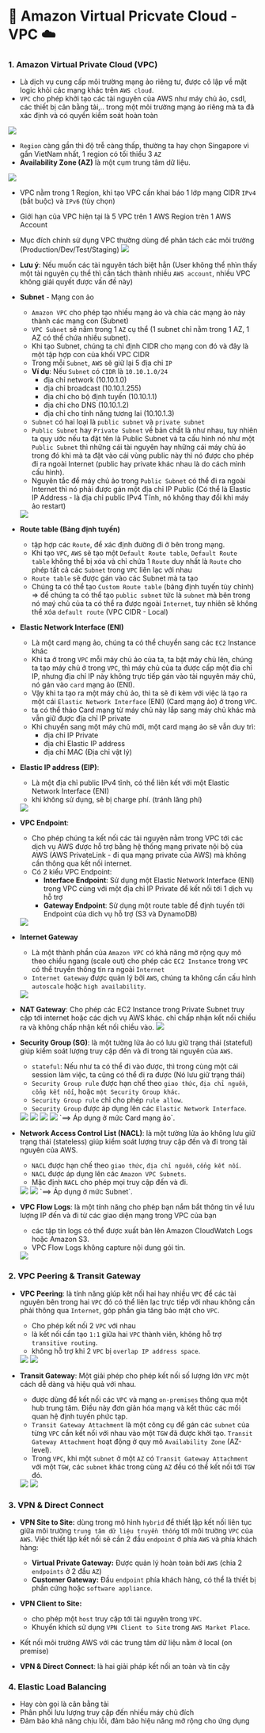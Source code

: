 # 🌇 Amazon Virtual Pricvate Cloud - VPC ☁️

### 1. Amazon Virtual Private Cloud (VPC)
 - Là dịch vụ cung cấp môi trường mạng ảo riêng tư, được cô lập về mặt logic khỏi các mạng khác trên `AWS cloud`.
 - `VPC` cho phép khởi tạo các tài nguyên của AWS như máy chủ ảo, csdl, các thiết bị cân bằng tải,.. trong một môi trường mạng ảo riêng mà ta đã xác định và có quyền kiểm soát hoàn toàn
  <img src="./Images/Screenshot from 2024-08-10 21-48-10.png">

 - `Region` càng gần thì độ trễ càng thấp, thường ta hay chọn Singapore vì gần VietNam nhất, 1 region có tối thiểu 3 `AZ` 
 - **Availability Zone (AZ)** là một cụm trung tâm dữ liệu.
  <img src="./Images/Screenshot from 2024-08-11 16-13-35.png">

 - VPC nằm trong 1 Region, khi tạo VPC cần khai báo 1 lớp mạng CIDR `IPv4` (bắt buộc) và `IPv6` (tùy chọn)
 - Giới hạn của VPC hiện tại là 5 VPC trên 1 AWS Region trên 1 AWS Account
 - Mục đích chính sử dụng VPC thường dùng để phân tách các môi trường (Production/Dev/Test/Staging)
   <img src="./Images/Screenshot from 2024-08-11 16-34-40.png">
 - **Lưu ý**: Nếu muốn các tài nguyên tách biệt hẳn (User không thể nhìn thấy một tài nguyên cụ thể thì cần tách thành nhiều `AWS account`, nhiều VPC không giải quyết được vấn đề này)  

 - **Subnet** - Mạng con ảo
    + `Amazon VPC` cho phép tạo nhiều mạng ảo và chia các mạng ảo này thành các mạng con (Subnet)
    + `VPC Subnet` sẽ nằm trong 1 `AZ` cụ thể (1 subnet chỉ nằm trong 1 AZ, 1 AZ có thể chứa nhiều subnet).
    + Khi tạo Subnet, chúng ta chỉ định CIDR cho mạng con đó và đây là một tập hợp con của khối VPC CIDR
    + Trong mỗi `Subnet`, `AWS` sẽ giữ lại 5 địa chỉ `IP`
    + **Ví dụ**: Nếu `Subnet` có `CIDR` là `10.10.1.0/24`
      + địa chỉ network (10.10.1.0)
      + địa chỉ broadcast (10.10.1.255)
      + địa chỉ cho bộ định tuyến (10.10.1.1)
      + địa chỉ cho DNS (10.10.1.2)
      + địa chỉ cho tính năng tương lai (10.10.1.3)
    + `Subnet` có hai loại là `public subnet` và `private subnet`
    + `Public Subnet` hay `Private Subnet` về bản chất là như nhau, tuy nhiên ta quy ước nếu ta đặt tên là Public Subnet và ta cấu hình nó như một `Public Subnet` thì những cái tài nguyên hay những cái máy chủ ảo trong đó khi mà ta đặt vào cái vùng public này thì nó được cho phép đi ra ngoài Internet (public hay private khác nhau là do cách mình cấu hình). 
    + Nguyên tắc để máy chủ ảo trong `Public Subnet` có thể đi ra ngoài Internet thì nó phải được gán một địa chỉ IP Public (Có thể là Elastic IP Address - là địa chỉ public IPv4 Tĩnh, nó không thay đổi khi máy ảo restart)
   <img src="./Images/Screenshot from 2024-09-02 23-45-56.png">

 - **Route table (Bảng định tuyến)**
    + tập hợp các `Route`, để xác định đường đi ở bên trong mạng.
    + Khi tạo `VPC`, `AWS` sẽ tạo một `Default Route table`, `Default Route table` không thể bị xóa và chỉ chứa 1 `Route` duy nhất là `Route` cho phép tất cả các `Subnet` trong `VPC` liên lạc với nhau 
    + `Route table` sẽ được gán vào các Subnet mà ta tạo
    + Chúng ta có thể tạo `Custom Route table` (bảng định tuyến tùy chỉnh) => để chúng ta có thể tạo `public subnet` tức là `subnet` mà bên trong nó maý chủ của ta có thể ra được ngoài `Internet`, tuy nhiên sẽ không thể xóa `default route` (VPC CIDR - Local)
 - **Elastic Network Interface (ENI)**
    + Là một card mạng ảo, chúng ta có thể chuyển sang các `EC2` Instance khác
    + Khi ta ở trong `VPC` mỗi máy chủ ảo của ta, ta bật máy chủ lên, chúng ta tạo máy chủ ở trong `VPC`, thì máy chủ của ta được cấp một đia chỉ IP, nhưng địa chỉ IP này không trực tiếp gán vào tài nguyên máy chủ, nó gán vào `card` mạng ảo (ENI).
    + Vậy khi ta tạo ra một máy chủ ảo, thì ta sẽ đi kèm với việc là tạo ra một cái `Elastic Network Interface` (ENI) (Card mạng ảo) ở trong `VPC`.
    + ta có thể tháo Card mạng từ máy chủ này lắp sang máy chủ khác mà vẫn giữ được địa chỉ IP private 
    + Khi chuyển sang một máy chủ mới, một card mạng ảo sẽ vẫn duy trì:
      + địa chỉ IP Private
      + địa chỉ Elastic IP address
      + địa chỉ MAC (Địa chỉ vật lý)
 - **Elastic IP address (EIP)**: 
    + Là một địa chỉ public IPv4 tĩnh, có thể liên kết với một Elastic Network Interface (ENI)
    + khi không sử dụng, sẽ bị charge phí. (tránh lãng phí)
   <img src="./Images/Screenshot from 2024-09-02 23-58-02.png">

 - **VPC Endpoint**: 
    + Cho phép chúng ta kết nối các tài nguyên nằm trong VPC tới các dịch vụ AWS được hỗ trợ bằng hệ thống mạng private nội bộ của AWS (AWS PrivateLink - đi qua mạng private của AWS) mà không cần thông qua kết nối internet.
    + Có 2 kiểu VPC Endpoint:
      + **Interface Endpoint**: Sử dụng một Elastic Network Interface (ENI) trong VPC cùng với một địa chỉ IP Private để kết nối tới 1 dịch vụ hỗ trợ 
      + **Gateway Endpoint**: Sử dụng một route table để định tuyến tới Endpoint của dich vụ hỗ trợ (S3 và DynamoDB)
   <img src="./Images/Screenshot from 2024-09-03 00-17-03.png">

 - **Internet Gateway**
    + Là một thành phần của `Amazon VPC` có khả năng mở rộng quy mô theo chiều ngang (scale out) cho phép các `EC2 Instance` trong `VPC` có thể truyền thông tin ra ngoài  `Internet`
    + `Internet Gateway` được quản lý bởi `AWS`, chúng ta không cần cấu hình `autoscale` hoặc `high availability`.
   <img src="./Images/Screenshot from 2024-09-03 00-46-59.png">

 - **NAT Gateway**: Cho phép các EC2 Instance trong Private Subnet truy cập tới internet hoặc các dịch vụ AWS khác. chỉ chấp nhận kết nối chiều ra và không chấp nhận kết nối chiều vào.
   <img src="./Images/Screenshot from 2024-09-03 01-07-49.png">

 - **Security Group (SG)**: là một tường lửa ảo có lưu giữ trạng thái (stateful) giúp kiểm soát lượng truy cập đến và đi trong tài nguyên của `AWS`.
    + `stateful`: Nếu như ta có thể đi vào được, thì trong cùng một cái session làm việc, ta cũng có thể đi ra được (Nó lưu giữ trạng thái)
    + `Security Group rule` được hạn chế theo `giao thức`, `địa chỉ nguồn`, `cổng kết nối`, hoặc `một Security Group khác`.
    + `Security Group rule` chỉ cho phép `rule allow`.
    + `Security Group` được áp dụng lên các `Elastic Network Interface`.
   <img src="./Images/Screenshot from 2024-09-03 01-18-26.png">
   <img src="./Images/Screenshot from 2024-09-03 01-22-30.png">
   <img src="./Images/Screenshot from 2024-09-03 01-24-11.png">
   <img src="./Images/Screenshot from 2024-09-03 01-24-33.png">
   `==> Áp dụng ở mức Card mạng ảo`.

 - **Network Access Control List (NACL)**: là một tường lửa ảo không lưu giữ trạng thái (stateless) giúp kiểm soát lượng truy cập đến và đi trong tài nguyên của AWS.
    + `NACL` được hạn chế theo `giao thức`, `địa chỉ nguồn`, `cổng kết nối`.
    + `NACL` được áp dụng lên các `Amazon VPC Subnets`.
    + Mặc định `NACL` cho phép mọi truy cập đến và đi.
   <img src="./Images/Screenshot from 2024-09-03 01-34-53.png">
   <img src="./Images/Screenshot from 2024-09-03 01-39-19.png">
   `==> Áp dụng ở mức Subnet`.

 - **VPC Flow Logs**: là một tính năng cho phép bạn nắm bắt thông tin về lưu lượng IP đến và đi từ các giao diện mạng trong VPC của bạn
    + các tập tin logs có thể được xuất bản lên Amazon CloudWatch Logs hoặc Amazon S3.
    + VPC Flow Logs không capture nội dung gói tin.
   <img src="./Images/Screenshot from 2024-09-03 01-44-48.png">

### 2. VPC Peering & Transit Gateway
 - **VPC Peering**: là tính năng giúp kêt nối hai hay nhiều `VPC` để các tài nguyên bên trong hai `VPC` đó có thể liên lạc trực tiếp với nhau không cần phải thông qua `Internet`, góp phần gia tăng bảo mật cho `VPC`.
    + Cho phép kết nối 2 `VPC` với nhau
    + là kết nối cần tạo `1:1` giữa hai `VPC` thành viên, không hỗ trợ `transitive routing`.
    + không hỗ trợ khi 2 `VPC` bị `overlap IP address space`.
    <img src="./Images/Screenshot from 2024-09-03 02-15-25.png">
    <img src="./Images/Screenshot from 2024-08-14 23-35-02.png">

 - **Transit Gateway**: Một giải phép cho phép kết nối số lượng lớn `VPC` một cách dễ dàng và hiệu quả với nhau.
    + được dùng để kết nối các `VPC` và mạng `on-premises` thông qua một hub trung tâm. Điều này đơn giản hóa mạng và kết thúc các mối quan hệ định tuyến phức tạp.
    + `Transit Gateway Attachment` là một công cụ để gán các `subnet` của từng `VPC` cần kết nối với nhau vào một `TGW` đã được khởi tạo. `Transit Gateway Attachment` hoạt động ở quy mô `Availability Zone` (AZ-level).
    + Trong `VPC`, khi một `subnet` ở một `AZ` có `Transit Gateway Attachment` với một `TGW`, các `subnet` khác trong cùng `AZ` đều có thể kết nối tới `TGW` đó.
    <img src="./Images/Screenshot from 2024-08-14 23-32-48.png">
    <img src="./Images/Screenshot from 2024-08-14 23-38-55.png">
    

### 3. VPN & Direct Connect
 - **VPN Site to Site:** dùng trong mô hình `hybrid` để thiết lập kết nối liên tục giữa môi trường `trung tâm dữ liệu truyền thống` tới môi trường `VPC` của `AWS`. Việc thiết lập kết nối sẽ cần 2 đầu `endpoint` ở phía `AWS` và phía khách hàng:
    + **Virtual Private Gateway:** Được quản lý hoàn toàn bởi `AWS` (chia 2 `endpoints` ở 2 đầu `AZ`)
    + **Customer Gateway:** Đầu `endpoint` phía khách hàng, có thể là thiết bị phần cứng hoặc `software appliance`.
 - **VPN Client to Site:** 
    + cho phép một `host` truy cập tới tài nguyên trong `VPC`.
    + Khuyến khích sử dụng `VPN Client to Site` trong `AWS Market Place`.


 - Kết nối môi trường AWS với các trung tâm dữ liệu nằm ở local (on premise)
 - **VPN & Direct Connect**: là hai giải pháp kết nối an toàn và tin cậy
### 4. Elastic Load Balancing
 - Hay còn gọi là cân bằng tải
 - Phân phối lưu lượng truy cập đến nhiều máy chủ đích
 - Đảm bảo khả năng chịu lỗi, đảm bảo hiệu năng mở rộng cho ứng dụng